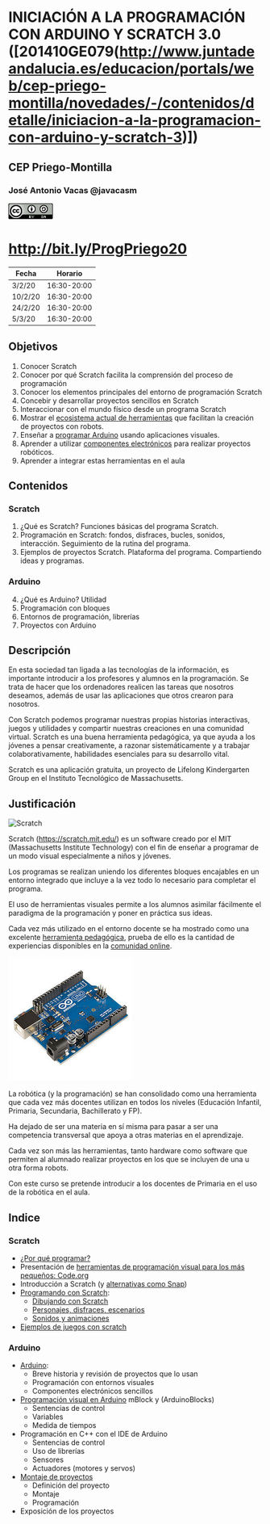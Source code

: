 # INICIACIÓN A LA PROGRAMACIÓN CON ARDUINO Y SCRATCH 3.0 ([201410GE079(http://www.juntadeandalucia.es/educacion/portals/web/cep-priego-montilla/novedades/-/contenidos/detalle/iniciacion-a-la-programacion-con-arduino-y-scratch-3)])

## CEP Priego-Montilla


### José Antonio Vacas @javacasm

[![CCbySA](imagenes/CCbySQ_88x31.png)](./imagenes/Licencia_CC.png)


# http://bit.ly/ProgPriego20

|Fecha|Horario|
|---|---|
|3/2/20|16:30-20:00|    
|10/2/20|16:30-20:00|
|24/2/20|16:30-20:00|
|5/3/20|16:30-20:00|


## Objetivos

1. Conocer Scratch
2. Conocer por qué Scratch facilita la comprensión del proceso de programación
3. Conocer los elementos principales del entorno de programación Scratch
4. Concebir y desarrollar proyectos sencillos en Scratch
5. Interaccionar con el mundo físico desde un programa Scratch
6. Mostrar el [ecosistema actual de herramientas](./Alternativas.md) que facilitan la creación de proyectos con robots. 
7. Enseñar a [programar Arduino](./Programacion.md) usando aplicaciones visuales. 
8. Aprender a utilizar [componentes electrónicos](./Componentes.md) para realizar proyectos robóticos. 
9. Aprender a integrar estas herramientas en el aula


## Contenidos

### Scratch

1. ¿Qué es Scratch? Funciones básicas del programa Scratch.
2. Programación en Scratch: fondos, disfraces, bucles, sonidos, interacción. Seguimiento de la rutina del programa.
3. Ejemplos de proyectos Scratch. Plataforma del programa. Compartiendo ideas y programas.


### Arduino

4. ¿Qué es Arduino? Utilidad
5. Programación con bloques
6. Entornos de programación, librerías
7. Proyectos con Arduino

## Descripción

En esta sociedad tan ligada a las tecnologías de la información, es importante introducir a los profesores y alumnos en la programación. Se trata de hacer que los ordenadores realicen las tareas que nosotros deseamos, además de usar las aplicaciones que otros crearon para nosotros. 

Con Scratch podemos programar nuestras propias historias interactivas, juegos y utilidades y compartir nuestras creaciones en una comunidad virtual. Scratch es una buena herramienta pedagógica, ya que ayuda a los jóvenes a pensar creativamente, a razonar sistemáticamente y a trabajar colaborativamente, habilidades esenciales para su desarrollo vital. 

Scratch es una aplicación gratuita, un proyecto de Lifelong Kindergarten Group en el Instituto Tecnológico de Massachusetts.

## Justificación

![Scratch](https://user-images.githubusercontent.com/3409578/37989797-68fd7784-31d2-11e8-9c54-93803943415e.png)


Scratch (https://scratch.mit.edu/) es un software creado por el MIT (Massachusetts Institute Technology) con el fin de enseñar a programar de un modo visual especialmente a niños y jóvenes.

Los programas se realizan uniendo los diferentes bloques encajables en un entorno integrado que incluye a la vez todo lo necesario para completar el programa.


El uso de herramientas visuales permite a los alumnos asimilar fácilmente el paradigma de la programación y poner en práctica sus ideas.

Cada vez más utilizado en el entorno docente se ha mostrado como una excelente [herramienta pedagógica](./contexto.md), prueba de ello es la cantidad de experiencias disponibles en la [comunidad online](https://scratch.mit.edu/explore/projects/all).

![Arduino](./imagenes/Arduino_Uno_-_R3.jpg)

La robótica (y la programación) se han consolidado como una herramienta que cada vez más docentes utilizan en todos los niveles (Educación Infantil, Primaria, Secundaria, Bachillerato y FP). 

Ha dejado de ser una materia en sí misma para pasar a ser una competencia transversal que apoya a otras materias en el aprendizaje. 

Cada vez son más las herramientas, tanto hardware como software que permiten al alumnado realizar proyectos en los que se incluyen de una u otra forma robots. 

Con este curso se pretende introducir a los docentes de Primaria en el uso de la robótica en el aula. 


## Indice

### Scratch

* [¿Por qué programar?](./contexto.md)
* Presentación de [herramientas de programación visual para los más pequeños: Code.org](./Bloques.md)
* Introducción a Scratch (y [alternativas como Snap](./snap.md))
* [Programando con Scratch](./Scratch.md):
  * [Dibujando con Scratch](./Scratch.md#vamos-a-dibujar)
  * [Personajes, disfraces, escenarios](./Scratch.md#personaje)
  * [Sonidos y animaciones](./Scratch.md#sonido)
* [Ejemplos de juegos con scratch](./Ejemplos.md)

### Arduino

* [Arduino](./Arduino.md):
  * Breve historia y revisión de proyectos que lo usan
  * Programación con entornos visuales
  * Componentes electrónicos sencillos
* [Programación visual en Arduino](./BitBloq.md) mBlock y (ArduinoBlocks)
  * Sentencias de control
  * Variables
  * Medida de tiempos
* Programación en C++ con el IDE de Arduino
  * Sentencias de control
  * Uso de librerías
  * Sensores
  * Actuadores (motores y servos)
* [Montaje de proyectos](./proyectos.md)
  * Definición del proyecto
  * Montaje
  * Programación
* Exposición de los proyectos
